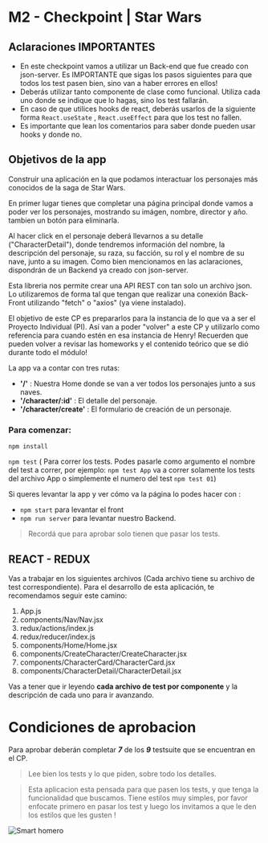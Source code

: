 # M2 - Checkpoint | Star Wars

## Aclaraciones IMPORTANTES

- En este checkpoint vamos a utilizar un Back-end que fue creado con json-server. Es IMPORTANTE que sigas los pasos siguientes para que todos los test pasen bien, sino van a haber errores en ellos!
- Deberás utilizar tanto componente de clase como funcional. Utiliza cada uno donde se indique que lo hagas, sino los test fallarán.
- En caso de que utilices hooks de react, deberás usarlos de la siguiente forma `React.useState` , `React.useEffect` para que los test no fallen.
- Es importante que lean los comentarios para saber donde pueden usar hooks y donde no.

## Objetivos de la app

Construir una aplicación en la que podamos interactuar los personajes más conocidos de la saga de 
Star Wars.  

En primer lugar tienes que completar una página principal donde vamos a poder ver los personajes, mostrando su imágen, nombre, director y año. tambien un botón para eliminarla.

Al hacer click en el personaje deberá llevarnos a su detalle ("CharacterDetail"), donde tendremos información del nombre, la descripción del personaje, su raza, su facción, su rol y el nombre de su nave, junto a su imagen.
Como bien mencionamos en las aclaraciones, dispondrán de un Backend ya creado con json-server.

Esta libreria nos permite crear una API REST con tan solo un archivo json.
Lo utilizaremos de forma tal que tengan que realizar una conexión Back-Front utilizando "fetch" o "axios" (ya viene instalado).

El objetivo de este CP es prepararlos para la instancia de lo que va a ser el Proyecto Individual (PI). Así van a poder "volver" a este CP y utilizarlo como referencia para cuando estén en esa instancia de Henry!
Recuerden que pueden volver a revisar las homeworks y el contenido teórico que se dió durante todo el módulo!

La app va a contar con tres rutas:

- **'/'** : Nuestra Home donde se van a ver todos los personajes junto a sus naves.
- **'/character/:id'** : El detalle del personaje.
- **'/character/create'** : El formulario de creación de un personaje.

### Para comenzar:

`npm install`

`npm test` ( Para correr los tests. Podes pasarle como argumento el nombre del test a correr, por ejemplo: `npm test App` va a correr solamente los tests del archivo App o simplemente el numero del test `npm test 01`)

Si queres levantar la app y ver cómo va la página lo podes hacer con :

- `npm start` para levantar el front
- `npm run server` para levantar nuestro Backend.

> Recordá que para aprobar solo tienen que pasar los tests.

## REACT - REDUX

Vas a trabajar en los siguientes archivos (Cada archivo tiene su archivo de test correspondiente). Para el desarrollo de esta aplicación, te recomendamos seguir este camino:

1. App.js
2. components/Nav/Nav.jsx
3. redux/actions/index.js
4. redux/reducer/index.js
5. components/Home/Home.jsx
6. components/CreateCharacter/CreateCharacter.jsx
7. components/CharacterCard/CharacterCard.jsx
8. components/CharacterDetail/CharacterDetail.jsx

Vas a tener que ir leyendo **cada archivo de test por componente** y la descripción de cada uno para ir avanzando.

# Condiciones de aprobacion

Para aprobar deberán completar **_7_** de los **_9_** testsuite que se encuentran en el CP.

> Lee bien los tests y lo que piden, sobre todo los detalles.

> Esta aplicacion esta pensada para que pasen los tests, y que tenga la funcionalidad que buscamos. Tiene estilos muy simples, por favor enfocate primero en pasar los test y luego los invitamos a que le den los estilos que les gusten !

![Smart homero](https://i.pinimg.com/474x/d1/a3/0b/d1a30b97cd6828b812c3f9bbf6af65c9.jpg)
